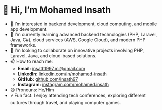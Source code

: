 # 👋 Hi, I’m Mohamed Insath
- 👀 I’m interested in backend development, cloud computing, and mobile app development.
- 🌱 I’m currently learning advanced backend technologies (PHP, Laravel, Java, C#), cloud services (AWS, Google Cloud), and modern PHP frameworks.
- 💞️ I’m looking to collaborate on innovative projects involving PHP, Laravel, Java, and cloud-based solutions.
- 📫 How to reach me:
  - **Email:** [insath1997.mi@gmail.com](mailto:insath1997.mi@gmail.com)
  - **LinkedIn:** [linkedin.com/in/mohamed-insath](https://www.linkedin.com/in/mohamed-insath90a40724a)
  - **GitHub:** [github.com/Insath97](https://github.com/Insath97)
  - **Instagram:** [instagram.com/mohamed.insath](https://www.instagram.com/mohamed.insath?igsh=MWdtOHZlemQ2MDJ6ZA==)
- 😄 Pronouns: He/Him
- ⚡ Fun fact: I enjoy attending tech conferences, exploring different cultures through travel, and playing computer games.

<!---
Insath97/Insath97 is a ✨ special ✨ repository because its `README.md` (this file) appears on your GitHub profile.
You can click the Preview link to take a look at your changes.
--->
